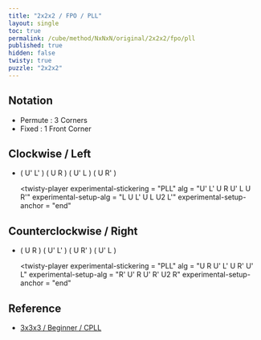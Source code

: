 ```yaml
---
title: "2x2x2 / FPO / PLL"
layout: single
toc: true
permalink: /cube/method/NxNxN/original/2x2x2/fpo/pll
published: true
hidden: false
twisty: true
puzzle: "2x2x2"
---
```

<span id="cube" puzzle="{{page.puzzle}}"></span>

<head>
  <base target="_blank">
</head>



## Notation

- Permute : 3 Corners
- Fixed : 1 Front Corner



## Clockwise / Left

- ( U' L' ) ( U R ) ( U' L ) ( U R' )

  <twisty-player
    experimental-stickering   = "PLL"
    alg                       = "U' L' U R U' L U R'"
    experimental-setup-alg    = "L U L' U L U2 L'"
    experimental-setup-anchor = "end"
  ></twisty-player>



## Counterclockwise / Right

- ( U R ) ( U' L' ) ( U R' ) ( U' L )

  <twisty-player
    experimental-stickering   = "PLL"
    alg                       = "U R U' L' U R' U' L"
    experimental-setup-alg    = "R' U' R U' R' U2 R"
    experimental-setup-anchor = "end"
  ></twisty-player>



## Reference

- [3x3x3 / Beginner / CPLL](/cube/method/NxNxN/original/3x3x3/beginner/cpll)

